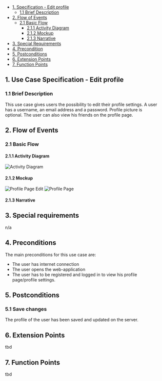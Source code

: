 - [1. Specification - Edit profile](#1-specification-edit-profile)
    - [1.1 Brief Description](#11-brief-description)
- [2. Flow of Events](#2-flow-of-events)
    - [2.1 Basic Flow](#21-basic-flow)
        - [2.1.1 Activity Diagram](#211-activity-diagram)
        - [2.1.2 Mockup](#212-mockup)
        - [2.1.3 Narrative](#213-narrative)
- [3. Special Requirements](#3-special-requirements)
- [4. Precondition](#4-preconditions)  
- [5. Postconditions](#5-postconditions)
- [6. Extension Points](#6-extension-points)
- [7. Function Points](#7-function-points)

## 1. Use Case Specification - Edit profile
### 1.1 Brief Description
This use case gives users the possibility to edit their profile settings. A user has a username, an email address and a password. Profile picture is optional. The user can also view his friends on the profile page.
## 2. Flow of Events
### 2.1 Basic Flow
#### 2.1.1 Activity Diagram
![Activity Diagram](https://github.com/zhibekbastian/CookieBook/blob/main/docs/UC/UCD_EditProfile.JPG)
#### 2.1.2 Mockup
![Profile Page Edit](https://github.com/zhibekbastian/CookieBook/blob/main/docs/UC/Profilepage_Edit.JPG)
![Profile Page](https://github.com/zhibekbastian/CookieBook/blob/main/docs/UC/Profilepage.JPG)
#### 2.1.3 Narrative
## 3. Special requirements
n/a
## 4. Preconditions
The main preconditions for this use case are:
- The user has internet connection
- The user opens the web-application
- The user has to be registered and logged in to view his profile page/profile settings.

## 5. Postconditions
### 5.1 Save changes
The profile of the user has been saved and updated on the server.
## 6. Extension Points
tbd
## 7. Function Points
tbd
